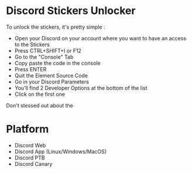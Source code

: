 # Discord Stickers Unlocker

To unlock the stickers, it's pretty simple :
- Open your Discord on your account where you want to have an access to the Stickers
- Press CTRL+SHIFT+I or F12
- Go to the "Console" Tab
- Copy paste the code in the console
- Press ENTER
- Quit the Element Source Code
- Go in your Discord Parameters
- You'll find 2 Developer Options at the bottom of the list
- Click on the first one

Don't stessed out about the 

# Platform
- Discord Web
- Discord App (Linux/Windows/MacOS)
- Discord PTB
- Discord Canary
